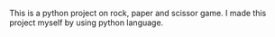 This is a python project on rock, paper and scissor game. I made this project myself by using python language.
